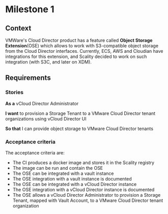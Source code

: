# Milestone 1

## Context

VMWare's Cloud Director product has a feature called
**Object Storage Extension**(OSE) which allows to work with S3-compatible object
storage from the Cloud Director interfaces. Currently, ECS, AWS and Cloudian
have integrations for this extension, and Scality decided to work on such
integration (with S3C, and later on XDM).

## Requirements

### Stories

**As a** vCloud Director Administrator

**I want** to provision a Storage Tenant to a VMware Cloud Director tenant
organizations using vCloud Director UI

**So that** I can provide object storage to VMware Cloud Director tenants

### Acceptance criteria

The acceptance criteria are:

- The CI produces a docker image and stores it in the Scality registry
- The image can be run and contain the OSE
- The OSE can be integrated with a vault instance
- The OSE integration with a vault instance is documented
- The OSE can be integrated with a vCloud Director instance
- The OSE integration with a vCloud Director instance is documented
- The OSE allows a vCloud Director Administrator to provision a
  Storage Tenant, mapped with Vault Account, to a VMware Cloud Director
  tenant organization
